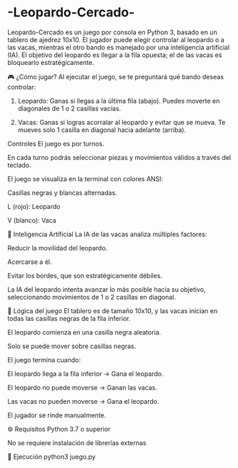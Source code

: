 # -Leopardo-Cercado-

Leopardo-Cercado es un juego por consola en Python 3, basado en un tablero de ajedrez 10x10. El jugador puede elegir controlar al leopardo o a las vacas, mientras el otro bando es manejado por una inteligencia artificial (IA). El objetivo del leopardo es llegar a la fila opuesta; el de las vacas es bloquearlo estratégicamente.

🎮 ¿Cómo jugar?
Al ejecutar el juego, se te preguntará qué bando deseas controlar:

1. Leopardo: Ganas si llegas a la última fila (abajo). Puedes moverte en diagonales de 1 o 2 casillas vacías.

2. Vacas: Ganas si logras acorralar al leopardo y evitar que se mueva. Te mueves solo 1 casilla en diagonal hacia adelante (arriba).

Controles
El juego es por turnos.

En cada turno podrás seleccionar piezas y movimientos válidos a través del teclado.

El juego se visualiza en la terminal con colores ANSI:

Casillas negras y blancas alternadas.

L (rojo): Leopardo

V (blanco): Vaca

🤖 Inteligencia Artificial
La IA de las vacas analiza múltiples factores:

Reducir la movilidad del leopardo.

Acercarse a él.

Evitar los bordes, que son estratégicamente débiles.

La IA del leopardo intenta avanzar lo más posible hacia su objetivo, seleccionando movimientos de 1 o 2 casillas en diagonal.

🧠 Lógica del juego
El tablero es de tamaño 10x10, y las vacas inician en todas las casillas negras de la fila inferior.

El leopardo comienza en una casilla negra aleatoria.

Solo se puede mover sobre casillas negras.

El juego termina cuando:

El leopardo llega a la fila inferior → Gana el leopardo.

El leopardo no puede moverse → Ganan las vacas.

Las vacas no pueden moverse → Gana el leopardo.

El jugador se rinde manualmente.

⚙️ Requisitos
Python 3.7 o superior

No se requiere instalación de librerías externas

🚀 Ejecución
python3 juego.py